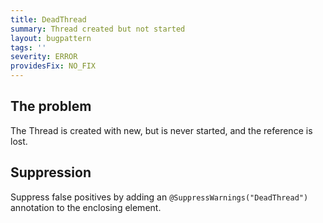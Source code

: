 ```yaml
---
title: DeadThread
summary: Thread created but not started
layout: bugpattern
tags: ''
severity: ERROR
providesFix: NO_FIX
---
```


<!--
*** AUTO-GENERATED, DO NOT MODIFY ***
To make changes, edit the @BugPattern annotation or the explanation in docs/bugpattern.
-->

## The problem
The Thread is created with new, but is never started, and the reference is lost.

## Suppression
Suppress false positives by adding an `@SuppressWarnings("DeadThread")` annotation to the enclosing element.
